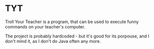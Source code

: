 # TYT
Troll Your Teacher is a program, that can be used to execute funny commands on your teacher's computer.

The project is probably hardcoded - but it's good for its porpouse, and I don't mind it, as I don't do Java often any more.
